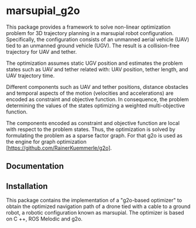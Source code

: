 # marsupial_g2o

This package provides a framework to solve non-linear optimization problem for 3D trajectory planning in a marsupial robot configuration. Specifically, the configuration consists of an unmanned aerial vehicle (UAV) tied to an unmanned ground vehicle (UGV). The result is a collision-free trajectory for UAV and tether.

The optimization assumes static UGV position and estimates the problem states such as UAV and tether related with: UAV  position,  tether length, and UAV trajectory time. 

Different components such as UAV and tether positions, distance obstacles and temporal aspects of the motion (velocities and accelerations) are encoded as constraint and objective function. In consequence, the problem determining the values of the states optimizing a weighted multi-objective function.

The components encoded as constraint and objective function are local with respect to the problem states. Thus, the optimization is solved by formulating the problem as a sparse factor graph. For that g2o is used as the engine for graph optimization [https://github.com/RainerKuemmerle/g2o].

## Documentation

## Installation

This package contains the implementation of a "g2o-based optimizer" to obtain the optimized navigation path of a drone tied with a cable to a ground robot, a robotic configuration known as marsupial. The optimizer is based on C ++, ROS Melodic and g2o.
